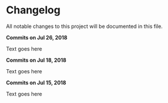 # Changelog
All notable changes to this project will be documented in this file.


**Commits on Jul 26, 2018**

Text goes here

**Commits on Jul 18, 2018**

Text goes here

**Commits on Jul 15, 2018**

Text goes here




